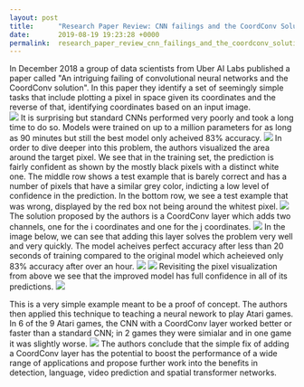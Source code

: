 ```yaml
---
layout: post
title:      "Research Paper Review: CNN failings and the CoordConv Solution"
date:       2019-08-19 19:23:28 +0000
permalink:  research_paper_review_cnn_failings_and_the_coordconv_solution
---
```


In December 2018 a group of data scientists from Uber AI Labs published a paper called "An intriguing failing of convolutional neural networks and the CoordConv solution".  In this paper they identify a set of seemingly simple tasks that include plotting a pixel in space given its coordinates and the reverse of that, identifying coordinates based on an input image.  
![](https://1fykyq3mdn5r21tpna3wkdyi-wpengine.netdna-ssl.com/wp-content/uploads/2018/07/image3-2-768x260.png)
It is surprising but standard CNNs performed very poorly and took a long time to do so.  Models were trained on up to a million parameters for as long as 90 minutes but still the best model only acheived 83% accuracy.
![](https://1fykyq3mdn5r21tpna3wkdyi-wpengine.netdna-ssl.com/wp-content/uploads/2018/07/image4-2-768x303.png)
In order to dive deeper into this problem, the authors visualized the area around the target pixel.  We see that in the training set, the prediction is fairly confident as shown by the mostly black pixels with a distinct white one. The middle row shows a test example that is barely correct and has a number of pixels that have a similar grey color, indicting a low level of confidence in the prediction.  In the bottom row, we see a test example that was wrong, displayed by the red box not being around the whitest pixel.
![](https://1fykyq3mdn5r21tpna3wkdyi-wpengine.netdna-ssl.com/wp-content/uploads/2018/07/image15.png)
The solution proposed by the authors is a CoordConv layer which adds two channels, one for the i coordinates and one for the j coordinates.
![](https://1fykyq3mdn5r21tpna3wkdyi-wpengine.netdna-ssl.com/wp-content/uploads/2018/07/image8-768x321.jpg)
In the image below, we can see that adding this layer solves the problem very well and very quickly.  The model acheives perfect accuracy after less than 20 seconds of training compared to the original model which acheieved only 83% accuracy after over an hour.
![](https://1fykyq3mdn5r21tpna3wkdyi-wpengine.netdna-ssl.com/wp-content/uploads/2018/07/image7-768x393.png)
![](https://1fykyq3mdn5r21tpna3wkdyi-wpengine.netdna-ssl.com/wp-content/uploads/2018/07/image10-1-768x211.png)
Revisiting the pixel visualization from above we see that the improved model has full confidence in all of its predictions.
![](https://1fykyq3mdn5r21tpna3wkdyi-wpengine.netdna-ssl.com/wp-content/uploads/2018/07/image1-1-768x396.png)

This is a very simple example meant to be a proof of concept.  The authors then applied this technique to teaching a neural nework to play Atari games.  In 6 of the 9 Atari games, the CNN with a CoordConv layer worked better or faster than a standard CNN; in 2 games they were simialar and in one game it was slightly worse.
![](https://1fykyq3mdn5r21tpna3wkdyi-wpengine.netdna-ssl.com/wp-content/uploads/2018/07/image14-1-768x374.png)
The authors conclude that the simple fix of adding a CoordConv layer has the potential to boost the performance of a wide range of applications and propose further work into the benefits in detection, language, video prediction and spatial transformer networks.



